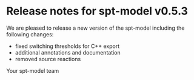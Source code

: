 # Release notes for spt-model v0.5.3

We are pleased to release a new version of the spt-model including the 
following changes:

- fixed switching thresholds for C++ export
- additional annotations and documentation
- removed source reactions

Your spt-model team
